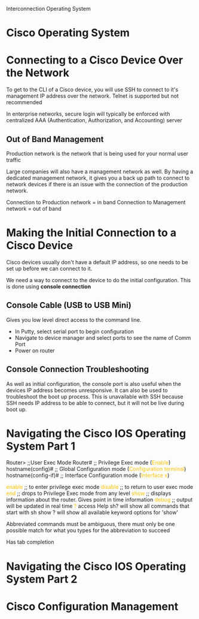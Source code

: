Interconnection Operating System
# Cisco Operating System

# Connecting to a Cisco Device Over the Network

To get to the CLI of a Cisco device, you will use SSH to connect to it's management IP address over the network. Telnet is supported but not recommended

In enterprise networks, secure login will typically be enforced with centralized AAA (Authentication, Authorization, and Accounting) server

## Out of Band Management

Production network is the network that is being used for your normal user traffic

Large companies will also have a management network as well. By having a dedicated management network, it gives you a back up path to connect to network devices if there is an issue with the connection of the production network. 

Connection to Production network = in band
Connection to Management network = out of band
# Making the Initial Connection to a Cisco Device

Cisco devices usually don't have a default IP address, so one needs to be set up before we can connect to it. 

We need a way to connect to the device to do the initial configuration. This is done using **console connection**

## Console Cable (USB to USB Mini)

Gives you low level direct access to the command line. 

- In Putty, select serial port to begin configuration
- Navigate to device manager and select ports to see the name of Comm Port
- Power on router

## Console Connection Troubleshooting

As well as initial configuration, the console port is also useful when the devices IP address becomes unresponsive. It can also be used to troubleshoot the boot up process. This is unavailable with SSH because SSH needs IP address to be able to connect, but it will not be live during boot up.

# Navigating the Cisco IOS Operating System Part 1

Router> ;;User Exec Mode
Router# ;; Privilege Exec mode (<span style="color:rgb(255, 192, 0)">Enable</span>)
hostname(config)#  ;; Global Configuration mode (<span style="color:rgb(255, 192, 0)">Configuration terminal</span>)
hostname(config-if)# ;; Interface Configuration mode (<span style="color:rgb(255, 192, 0)">I<span style="color:rgb(255, 192, 0)">nter</span>face x</span>)


<span style="color:rgb(255, 192, 0)">enable</span> ;; to enter privilege exec mode
<span style="color:rgb(255, 192, 0)">disable</span> ;; to return to user exec mode
<span style="color:rgb(255, 192, 0)">end</span> ;; drops to Privilege Exec mode from any level
<span style="color:rgb(255, 192, 0)">show</span> ;; displays information about the router. Gives point in time information 
<span style="color:rgb(255, 192, 0)">debug</span> ;; output will be updated in real time 
<span style="color:rgb(255, 192, 0)">?</span> access Help
	sh? will show all commands that start with sh
	show ? will show all available keyword options for 'show'

Abbreviated commands must be ambiguous, there must only be one possible match for what you types for the abbreviation to succeed

Has tab completion

# Navigating the Cisco IOS Operating System Part 2



# Cisco Configuration Management

